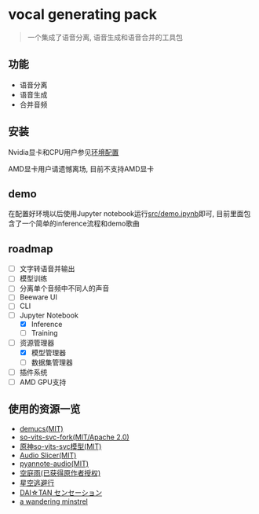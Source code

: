 # vocal generating pack

> 一个集成了语音分离, 语音生成和语音合并的工具包

## 功能
- 语音分离
- 语音生成
- 合并音频

## 安装

Nvidia显卡和CPU用户参见[环境配置](doc/environment.md)

AMD显卡用户请遗憾离场, 目前不支持AMD显卡

## demo

在配置好环境以后使用Jupyter notebook运行[src/demo.ipynb](src/demo.ipynb)即可, 目前里面包含了一个简单的inference流程和demo歌曲

## roadmap
- [ ] 文字转语音并输出
- [ ] 模型训练
- [ ] 分离单个音频中不同人的声音
- [ ] Beeware UI
- [ ] CLI
- [ ] Jupyter Notebook
  - [x] Inference
  - [ ] Training
- [ ] 资源管理器
  - [x] 模型管理器
  - [ ] 数据集管理器
- [ ] 插件系统
- [ ] AMD GPU支持

## 使用的资源一览

- [demucs(MIT)](https://github.com/facebookresearch/demucs)
- [so-vits-svc-fork(MIT/Apache 2.0)](https://github.com/voicepaw/so-vits-svc-fork)
- [原神so-vits-svc模型(MIT)](https://huggingface.co/kaze-mio/so-vits-genshin)
- [Audio Slicer(MIT)](https://github.com/openvpi/audio-slicer)
- [pyannote-audio(MIT)](https://github.com/pyannote/pyannote-audio)
- [空庭雨(已获得原作者授权)](https://music.163.com/song?id=2006730110)
- [星空逃避行](https://tandess.itch.io/escape-demo)
- [DAI☆TAN センセーション](https://www.tandess.com/en/music/free-material/material.html)
- [a wandering minstrel](https://www.tandess.com/en/music/free-material/material.html)


